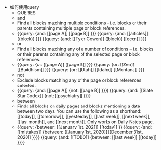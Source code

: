 - 如何使用query
    - QUERIES
    - and
    - Find all blocks matching multiple conditions – i.e. blocks or their parents containing multiple page or block references.
    - {{query: {and: [[page A]] [[page B]] }}}
{{query: {and: [[articles]] ((block)) }}}
{{query: {and: [[Tyler Cowen]] ((block)) [[econ]] }}}
    - or
    - Find all blocks matching any of a number of conditions – i.e. blocks or their parents containing any of the selected page or block references.
    - {{query: {or: [[page A]] [[page B]] }}}
{{query: {or: [[Zen]] [[Buddhism]] }}}
{{query: {or: [[Utah]] [[Idaho]] [[Montana]] }}}
    - not
    - Exclude blocks matching any of the page or block references selected.
    - {{query: {and: [[page A]] {not: [[page B]] }}}}
{{query: {and: [[Slate Star Codex]] {not: [[psychiatry]] }}}}
    - between
    - Finds all blocks on daily pages and blocks mentioning a date between two days. You can use the following as a shorthand: [[today]], [[tomorrow]], [[yesterday]], [[last week]], [[next week]], [[last month]], and [[next month]]. Only works on Daily Notes page.
    - {{query: {between: [[January 1st, 2021]] [[today]] }}
{{query: {and: [[mistakes]] {between: [[January 1st, 2020]] [[December 31st, 2020]] }}}}
{{query: {and: [[TODO]] {between: [[last week]] [[today]] }}}}
